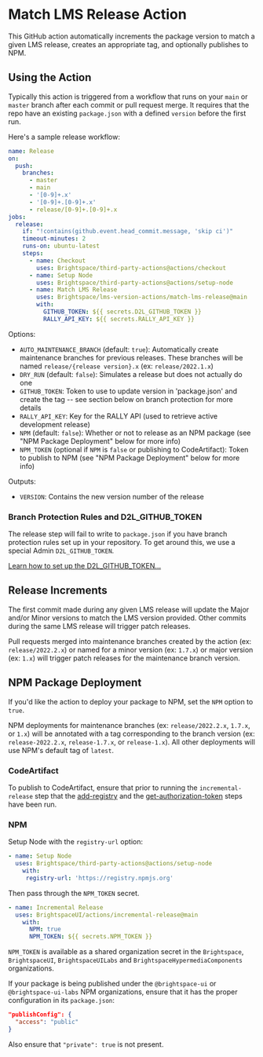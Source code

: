 # Match LMS Release Action

This GitHub action automatically increments the package version to match a given LMS release, creates an appropriate tag, and optionally publishes to NPM.

## Using the Action

Typically this action is triggered from a workflow that runs on your `main` or `master` branch after each commit or pull request merge. It requires that the repo have an existing `package.json` with a defined `version` before the first run.

Here's a sample release workflow:

```yml
name: Release
on:
  push:
    branches:
      - master
      - main
      - '[0-9]+.x'
      - '[0-9]+.[0-9]+.x'
      - release/[0-9]+.[0-9]+.x
jobs:
  release:
    if: "!contains(github.event.head_commit.message, 'skip ci')"
    timeout-minutes: 2
    runs-on: ubuntu-latest
    steps:
      - name: Checkout
        uses: Brightspace/third-party-actions@actions/checkout
      - name: Setup Node
        uses: Brightspace/third-party-actions@actions/setup-node
      - name: Match LMS Release
        uses: Brightspace/lms-version-actions/match-lms-release@main
        with:
          GITHUB_TOKEN: ${{ secrets.D2L_GITHUB_TOKEN }}
          RALLY_API_KEY: ${{ secrets.RALLY_API_KEY }}
```

Options:
* `AUTO_MAINTENANCE_BRANCH` (default: `true`): Automatically create maintenance branches for previous releases. These branches will be named `release/{release version}.x` (ex: `release/2022.1.x`)
* `DRY_RUN` (default: `false`): Simulates a release but does not actually do one
* `GITHUB_TOKEN`: Token to use to update version in 'package.json' and create the tag -- see section below on branch protection for more details
* `RALLY_API_KEY`: Key for the RALLY API (used to retrieve active development release)
* `NPM` (default: `false`): Whether or not to release as an NPM package (see "NPM Package Deployment" below for more info)
* `NPM_TOKEN` (optional if `NPM` is `false` or publishing to CodeArtifact): Token to publish to NPM (see "NPM Package Deployment" below for more info)

Outputs:
* `VERSION`: Contains the new version number of the release

### Branch Protection Rules and D2L_GITHUB_TOKEN

The release step will fail to write to `package.json` if you have branch protection rules set up in your repository. To get around this, we use a special Admin `D2L_GITHUB_TOKEN`.

[Learn how to set up the D2L_GITHUB_TOKEN...](https://github.com/BrightspaceUI/actions/blob/main/docs/branch-protection.md)

## Release Increments

The first commit made during any given LMS release will update the Major and/or Minor versions to match the LMS version provided. Other commits during the same LMS release will trigger patch releases.

Pull requests merged into maintenance branches created by the action (ex: `release/2022.2.x`) or named for a minor version (ex: `1.7.x`) or major version (ex: `1.x`) will trigger patch releases for the maintenance branch version.

## NPM Package Deployment

If you'd like the action to deploy your package to NPM, set the `NPM` option to `true`.

NPM deployments for maintenance branches (ex: `release/2022.2.x`, `1.7.x`, or `1.x`) will be annotated with a tag corresponding to the branch version (ex: `release-2022.2.x`, `release-1.7.x`, or `release-1.x`). All other deployments will use NPM's default tag of `latest`.

### CodeArtifact

To publish to CodeArtifact, ensure that prior to running the `incremental-release` step that the [add-registry](https://github.com/Brightspace/codeartifact-actions/tree/main/npm) and the [get-authorization-token](https://github.com/Brightspace/codeartifact-actions/tree/main/get-authorization-token) steps have been run.

### NPM

Setup Node with the `registry-url` option:

```yml
- name: Setup Node
  uses: Brightspace/third-party-actions@actions/setup-node
    with:
     registry-url: 'https://registry.npmjs.org'
```

Then pass through the `NPM_TOKEN` secret.

```yml
- name: Incremental Release
  uses: BrightspaceUI/actions/incremental-release@main
    with:
      NPM: true
      NPM_TOKEN: ${{ secrets.NPM_TOKEN }}
```

`NPM_TOKEN` is available as a shared organization secret in the `Brightspace`, `BrightspaceUI`, `BrightspaceUILabs` and `BrightspaceHypermediaComponents` organizations.

If your package is being published under the `@brightspace-ui` or `@brightspace-ui-labs` NPM organizations, ensure that it has the proper configuration in its `package.json`:

```json
"publishConfig": {
  "access": "public"
}
```

Also ensure that `"private": true` is not present.
